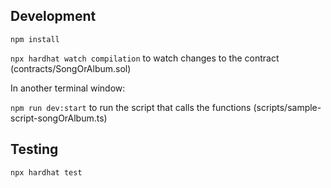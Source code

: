 ## Development

`npm install`

`npx hardhat watch compilation` to watch changes to the contract (contracts/SongOrAlbum.sol)

In another terminal window:

`npm run dev:start` to run the script that calls the functions (scripts/sample-script-songOrAlbum.ts)

## Testing

`npx hardhat test`
